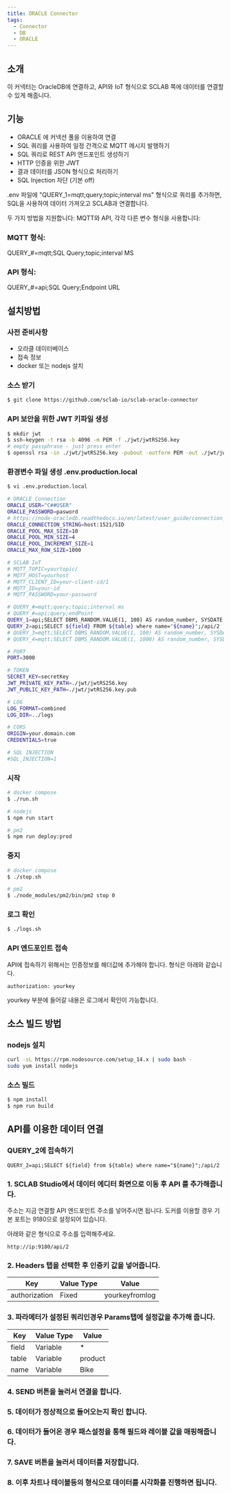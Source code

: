 ```yaml
---
title: ORACLE Connector
tags:
  - Connector
  - DB
  - ORACLE
---
```


## 소개
이 커넥터는 OracleDB에 연결하고, API와 IoT 형식으로 SCLAB 쪽에 데이터를 연결할 수 있게 해줍니다.

## 기능
- ORACLE 에 커넥션 풀을 이용하여 연결
- SQL 쿼리를 사용하여 일정 간격으로 MQTT 메시지 발행하기
- SQL 쿼리로 REST API 엔드포인트 생성하기
- HTTP 인증을 위한 JWT
- 결과 데이터를 JSON 형식으로 처리하기
- SQL Injection 차단 (기본 off)

.env 파일에 "QUERY_1=mqtt;query;topic;interval ms" 형식으로 쿼리를 추가하면, SQL을 사용하여 데이터 가져오고 SCLAB과 연결합니다.

두 가지 방법을 지원합니다: MQTT와 API, 각각 다른 변수 형식을 사용합니다:

### MQTT 형식:
QUERY_#=mqtt;SQL Query;topic;interval MS

### API 형식:
QUERY_#=api;SQL Query;Endpoint URL

## 설치방법

### 사전 준비사항
- 오라클 데이터베이스
- 접속 정보
- docker 또는 nodejs 설치

### 소스 받기
~~~bash
$ git clone https://github.com/sclab-io/sclab-oracle-connector
~~~

### API 보안을 위한 JWT 키파일 생성
~~~bash
$ mkdir jwt
$ ssh-keygen -t rsa -b 4096 -m PEM -f ./jwt/jwtRS256.key
# empty passphrase - just press enter
$ openssl rsa -in ./jwt/jwtRS256.key -pubout -outform PEM -out ./jwt/jwtRS256.key.pub
~~~

### 환경변수 파일 생성 .env.production.local
~~~bash
$ vi .env.production.local

# ORACLE Connection
ORACLE_USER="C##USER"
ORACLE_PASSWORD=pasword
# https://node-oracledb.readthedocs.io/en/latest/user_guide/connection_handling.html#connection-strings
ORACLE_CONNECTION_STRING=host:1521/SID
ORACLE_POOL_MAX_SIZE=10
ORACLE_POOL_MIN_SIZE=4
ORACLE_POOL_INCREMENT_SIZE=1
ORACLE_MAX_ROW_SIZE=1000

# SCLAB IoT
# MQTT_TOPIC=yourtopic/
# MQTT_HOST=yourhost
# MQTT_CLIENT_ID=your-client-id/1
# MQTT_ID=your-id
# MQTT_PASSWORD=your-password

# QUERY_#=mqtt;query;topic;interval ms
# QUERY_#=api;query;endPoint
QUERY_1=api;SELECT DBMS_RANDOM.VALUE(1, 100) AS random_number, SYSDATE AS current_time FROM dual;/api/1
QUERY_2=api;SELECT ${field} FROM ${table} where name="${name}";/api/2
# QUERY_3=mqtt;SELECT DBMS_RANDOM.VALUE(1, 100) AS random_number, SYSDATE AS current_time FROM dual;test0;1000
# QUERY_4=mqtt;SELECT DBMS_RANDOM.VALUE(1, 1000) AS random_number, SYSDATE AS current_time FROM dual;test1;5000

# PORT
PORT=3000

# TOKEN
SECRET_KEY=secretKey
JWT_PRIVATE_KEY_PATH=./jwt/jwtRS256.key
JWT_PUBLIC_KEY_PATH=./jwt/jwtRS256.key.pub

# LOG
LOG_FORMAT=combined
LOG_DIR=../logs

# CORS
ORIGIN=your.domain.com
CREDENTIALS=true

# SQL INJECTION
#SQL_INJECTION=1
~~~

### 시작
~~~bash
# docker compose
$ ./run.sh

# nodejs
$ npm run start

# pm2
$ npm run deploy:prod
~~~

### 중지
~~~bash
# docker compose
$ ./stop.sh

# pm2
$ ./node_modules/pm2/bin/pm2 stop 0
~~~

### 로그 확인
~~~bash
$ ./logs.sh
~~~

### API 엔드포인트 접속
API에 접속하기 위해서는 인증정보를 해더값에 추가해야 합니다. 형식은 아래와 같습니다.

~~~
authorization: yourkey
~~~

yourkey 부분에 들어갈 내용은 로그에서 확인이 가능합니다.

## 소스 빌드 방법
### nodejs 설치
~~~bash
curl -sL https://rpm.nodesource.com/setup_14.x | sudo bash -
sudo yum install nodejs
~~~

### 소스 빌드
~~~bash
$ npm install
$ npm run build
~~~

## API를 이용한 데이터 연결

### QUERY_2에 접속하기
~~~
QUERY_2=api;SELECT ${field} from ${table} where name="${name}";/api/2
~~~

### 1. SCLAB Studio에서 데이터 에디터 화면으로 이동 후 API 를 추가해줍니다.
주소는 지금 연결할 API 엔드포인트 주소를 넣어주시면 됩니다.
도커를 이용할 경우 기본 포트는 9180으로 설정되어 있습니다.

아래와 같은 형식으로 주소를 입력해주세요.
~~~
http://ip:9180/api/2
~~~

### 2. Headers 탭을 선택한 후 인증키 값을 넣어줍니다.
Key | Value Type | Value
--- | ---------- | -----
authorization | Fixed | yourkeyfromlog

### 3. 파라메터가 설정된 쿼리인경우 Params탭에 설정값을 추가해 줍니다.
Key | Value Type | Value
--- | ---------- | -----
field | Variable | *
table | Variable | product
name | Variable | Bike

### 4. SEND 버튼을 눌러서 연결을 합니다.
### 5. 데이터가 정상적으로 들어오는지 확인 합니다.
### 6. 데이터가 들어온 경우 패스설정을 통해 필드와 레이블 값을 매핑해줍니다.
### 7. SAVE 버튼을 눌러서 데이터를 저장합니다.
### 8. 이후 차트나 테이블등의 형식으로 데이터를 시각화를 진행하면 됩니다.
